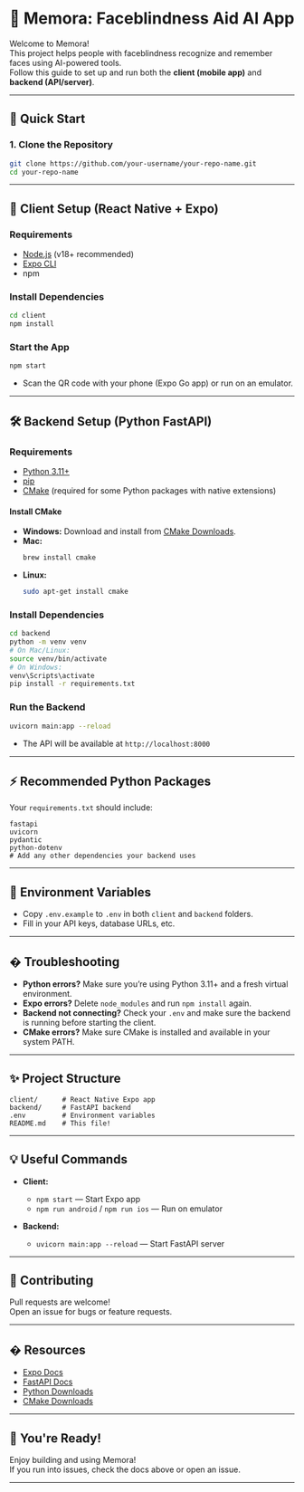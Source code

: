 
# 🐬 Memora: Faceblindness Aid AI App

Welcome to Memora!  
This project helps people with faceblindness recognize and remember faces using AI-powered tools.  
Follow this guide to set up and run both the **client (mobile app)** and **backend (API/server)**.

---

## 🚀 Quick Start

### 1. **Clone the Repository**
```sh
git clone https://github.com/your-username/your-repo-name.git
cd your-repo-name
```

---

## 📱 Client Setup (React Native + Expo)

### **Requirements**
- [Node.js](https://nodejs.org/) (v18+ recommended)
- [Expo CLI](https://docs.expo.dev/get-started/installation/)
- npm

### **Install Dependencies**
```sh
cd client
npm install
```

### **Start the App**
```sh
npm start
```
- Scan the QR code with your phone (Expo Go app) or run on an emulator.

---

## 🛠️ Backend Setup (Python FastAPI)

### **Requirements**
- [Python 3.11+](https://www.python.org/downloads/)
- [pip](https://pip.pypa.io/en/stable/installation/)
- [CMake](https://cmake.org/download/) (required for some Python packages with native extensions)

#### **Install CMake**
- **Windows:** Download and install from [CMake Downloads](https://cmake.org/download/).
- **Mac:**  
  ```sh
  brew install cmake
  ```
- **Linux:**  
  ```sh
  sudo apt-get install cmake
  ```

### **Install Dependencies**
```sh
cd backend
python -m venv venv
# On Mac/Linux:
source venv/bin/activate
# On Windows:
venv\Scripts\activate
pip install -r requirements.txt
```

### **Run the Backend**
```sh
uvicorn main:app --reload
```
- The API will be available at `http://localhost:8000`

---

## ⚡ Recommended Python Packages

Your `requirements.txt` should include:
```
fastapi
uvicorn
pydantic
python-dotenv
# Add any other dependencies your backend uses
```

---

## 🧩 Environment Variables

- Copy `.env.example` to `.env` in both `client` and `backend` folders.
- Fill in your API keys, database URLs, etc.

---

## � Troubleshooting

- **Python errors?** Make sure you’re using Python 3.11+ and a fresh virtual environment.
- **Expo errors?** Delete `node_modules` and run `npm install` again.
- **Backend not connecting?** Check your `.env` and make sure the backend is running before starting the client.
- **CMake errors?** Make sure CMake is installed and available in your system PATH.

---

## ✨ Project Structure

```
client/      # React Native Expo app
backend/     # FastAPI backend
.env         # Environment variables
README.md    # This file!
```

---

## 💡 Useful Commands

- **Client:**  
  - `npm start` — Start Expo app
  - `npm run android` / `npm run ios` — Run on emulator

- **Backend:**  
  - `uvicorn main:app --reload` — Start FastAPI server

---

## 🙌 Contributing

Pull requests are welcome!  
Open an issue for bugs or feature requests.

---

## � Resources

- [Expo Docs](https://docs.expo.dev/)
- [FastAPI Docs](https://fastapi.tiangolo.com/)
- [Python Downloads](https://www.python.org/downloads/)
- [CMake Downloads](https://cmake.org/download/)

---

## 🏁 You're Ready!

Enjoy building and using Memora!  
If you run into issues, check the docs above or open an issue.

---
